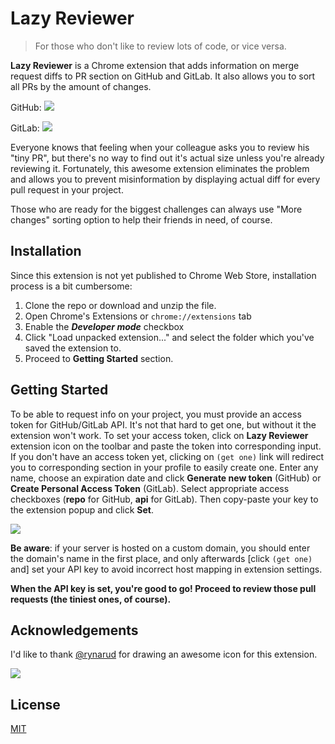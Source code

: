 Lazy Reviewer
==========
> For those who don't like to review lots of code, or vice versa.

**Lazy Reviewer** is a Chrome extension that adds information on merge request diffs to PR section on GitHub and GitLab. It also allows you to sort all PRs by the amount of changes.

GitHub:
![](http://i.imgur.com/49a67ZP.gif)

GitLab:
![](http://i.imgur.com/6G34p1V.gif)

Everyone knows that feeling when your colleague asks you to review his "tiny PR", but there's no way to find out it's actual size unless you're already reviewing it. Fortunately, this awesome extension eliminates the problem and allows you to prevent misinformation by displaying actual diff for every pull request in your project.

Those who are ready for the biggest challenges can always use "More changes" sorting option to help their friends in need, of course.


Installation
-----

Since this extension is not yet published to Chrome Web Store, installation process is a bit cumbersome:

1. Clone the repo or download and unzip the file.
2. Open Chrome's Extensions or `chrome://extensions` tab
3. Enable the ***Developer mode*** checkbox
4. Click "Load unpacked extension..." and select the folder which you've saved the extension to.
5. Proceed to **Getting Started** section.


Getting Started
-----

To be able to request info on your project, you must provide an access token for GitHub/GitLab API. It's not that hard to get one, but without it the extension won't work.
To set your access token, click on **Lazy Reviewer** extension icon on the toolbar and paste the token into corresponding input. If you don't have an access token yet, clicking on `(get one)` link will redirect you to corresponding section in your profile to easily create one. Enter any name, choose an expiration date and click **Generate new token** (GitHub) or **Create Personal Access Token** (GitLab). Select appropriate access checkboxes (**repo** for GitHub, **api** for GitLab). Then copy-paste your key to the extension popup and click **Set**.

![](http://i.imgur.com/IPu1aZK.gif)

**Be aware**: if your server is hosted on a custom domain, you should enter the domain's name in the first place, and only afterwards [click `(get one)` and] set your API key to avoid incorrect host mapping in extension settings.

**When the API key is set, you're good to go! Proceed to review those pull requests (the tiniest ones, of course).**


Acknowledgements
-----
I'd like to thank [@rynarud](https://dribbble.com/rynarud) for drawing an awesome icon for this extension.

![](https://github.com/stasgavrylov/lazy-reviewer/raw/master/icons/lr128.png)


License
-----

[MIT](http://opensource.org/licenses/MIT)